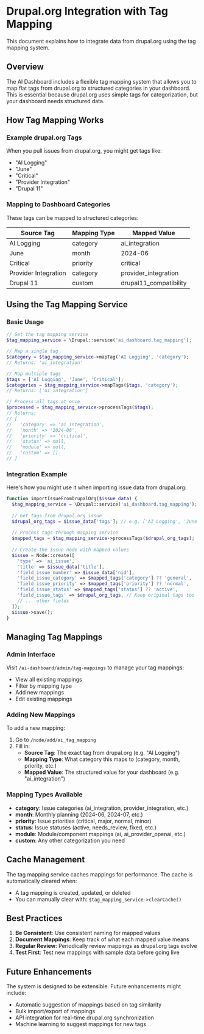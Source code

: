 # Drupal.org Integration with Tag Mapping

This document explains how to integrate data from drupal.org using the tag mapping system.

## Overview

The AI Dashboard includes a flexible tag mapping system that allows you to map flat tags from drupal.org to structured categories in your dashboard. This is essential because drupal.org uses simple tags for categorization, but your dashboard needs structured data.

## How Tag Mapping Works

### Example drupal.org Tags
When you pull issues from drupal.org, you might get tags like:
- "AI Logging"
- "June" 
- "Critical"
- "Provider Integration"
- "Drupal 11"

### Mapping to Dashboard Categories
These tags can be mapped to structured categories:

| Source Tag | Mapping Type | Mapped Value |
|------------|--------------|--------------|
| AI Logging | category | ai_integration |
| June | month | 2024-06 |
| Critical | priority | critical |
| Provider Integration | category | provider_integration |
| Drupal 11 | custom | drupal11_compatibility |

## Using the Tag Mapping Service

### Basic Usage

```php
// Get the tag mapping service
$tag_mapping_service = \Drupal::service('ai_dashboard.tag_mapping');

// Map a single tag
$category = $tag_mapping_service->mapTag('AI Logging', 'category');
// Returns: 'ai_integration'

// Map multiple tags
$tags = ['AI Logging', 'June', 'Critical'];
$categories = $tag_mapping_service->mapTags($tags, 'category');
// Returns: ['ai_integration']

// Process all tags at once
$processed = $tag_mapping_service->processTags($tags);
// Returns:
// [
//   'category' => 'ai_integration',
//   'month' => '2024-06', 
//   'priority' => 'critical',
//   'status' => null,
//   'module' => null,
//   'custom' => []
// ]
```

### Integration Example

Here's how you might use it when importing issue data from drupal.org:

```php
function importIssueFromDrupalOrg($issue_data) {
  $tag_mapping_service = \Drupal::service('ai_dashboard.tag_mapping');
  
  // Get tags from drupal.org issue
  $drupal_org_tags = $issue_data['tags']; // e.g. ['AI Logging', 'June', 'Critical']
  
  // Process tags through mapping service
  $mapped_tags = $tag_mapping_service->processTags($drupal_org_tags);
  
  // Create the issue node with mapped values
  $issue = Node::create([
    'type' => 'ai_issue',
    'title' => $issue_data['title'],
    'field_issue_number' => $issue_data['nid'],
    'field_issue_category' => $mapped_tags['category'] ?? 'general',
    'field_issue_priority' => $mapped_tags['priority'] ?? 'normal',
    'field_issue_status' => $mapped_tags['status'] ?? 'active',
    'field_issue_tags' => $drupal_org_tags, // Keep original tags too
    // ... other fields
  ]);
  $issue->save();
}
```

## Managing Tag Mappings

### Admin Interface
Visit `/ai-dashboard/admin/tag-mappings` to manage your tag mappings:
- View all existing mappings
- Filter by mapping type
- Add new mappings
- Edit existing mappings

### Adding New Mappings
To add a new mapping:
1. Go to `/node/add/ai_tag_mapping`
2. Fill in:
   - **Source Tag**: The exact tag from drupal.org (e.g. "AI Logging")
   - **Mapping Type**: What category this maps to (category, month, priority, etc.)
   - **Mapped Value**: The structured value for your dashboard (e.g. "ai_integration")

### Mapping Types Available

- **category**: Issue categories (ai_integration, provider_integration, etc.)
- **month**: Monthly planning (2024-06, 2024-07, etc.)  
- **priority**: Issue priorities (critical, major, normal, minor)
- **status**: Issue statuses (active, needs_review, fixed, etc.)
- **module**: Module/component mappings (ai, ai_provider_openai, etc.)
- **custom**: Any other categorization you need

## Cache Management

The tag mapping service caches mappings for performance. The cache is automatically cleared when:
- A tag mapping is created, updated, or deleted
- You can manually clear with: `$tag_mapping_service->clearCache()`

## Best Practices

1. **Be Consistent**: Use consistent naming for mapped values
2. **Document Mappings**: Keep track of what each mapped value means
3. **Regular Review**: Periodically review mappings as drupal.org tags evolve
4. **Test First**: Test new mappings with sample data before going live

## Future Enhancements

The system is designed to be extensible. Future enhancements might include:
- Automatic suggestion of mappings based on tag similarity
- Bulk import/export of mappings
- API integration for real-time drupal.org synchronization
- Machine learning to suggest mappings for new tags